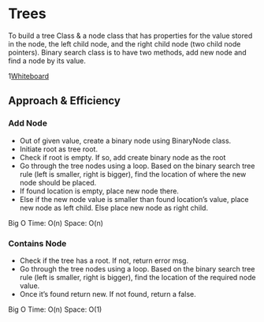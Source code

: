 # Trees

To build a tree Class & a node class that has properties for the value stored in the node, the left child node, and the right child node (two child node pointers). Binary search class is to have two methods, add new node and find a node by its value.

1[Whiteboard](./whiteboard.jpg)

## Approach & Efficiency

### Add Node

- Out of given value, create a binary node using BinaryNode class.
- Initiate root as tree root.
- Check if root is empty. If so, add create binary node as the root
- Go through the tree nodes using a loop. Based on the binary search tree rule (left is smaller, right is bigger), find the location of where the new node should be placed.
- If found location is empty, place new node there.
- Else if the new node value is smaller than found location’s value, place new node as left child. Else place new node as right child.

Big O
Time: O(n)
Space: O(n)

### Contains Node

- Check if the tree has a root. If not, return error msg.
- Go through the tree nodes using a loop. Based on the binary search tree rule (left is smaller, right is bigger), find the location of the required node value.
- Once it’s found return new. If not found, return a false.

Big O
Time: O(n)
Space: O(1)
